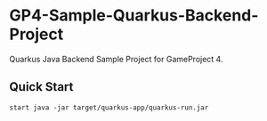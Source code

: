 # GP4-Sample-Quarkus-Backend-Project

Quarkus Java Backend Sample Project for GameProject 4.

## Quick Start

```
start java -jar target/quarkus-app/quarkus-run.jar
```
